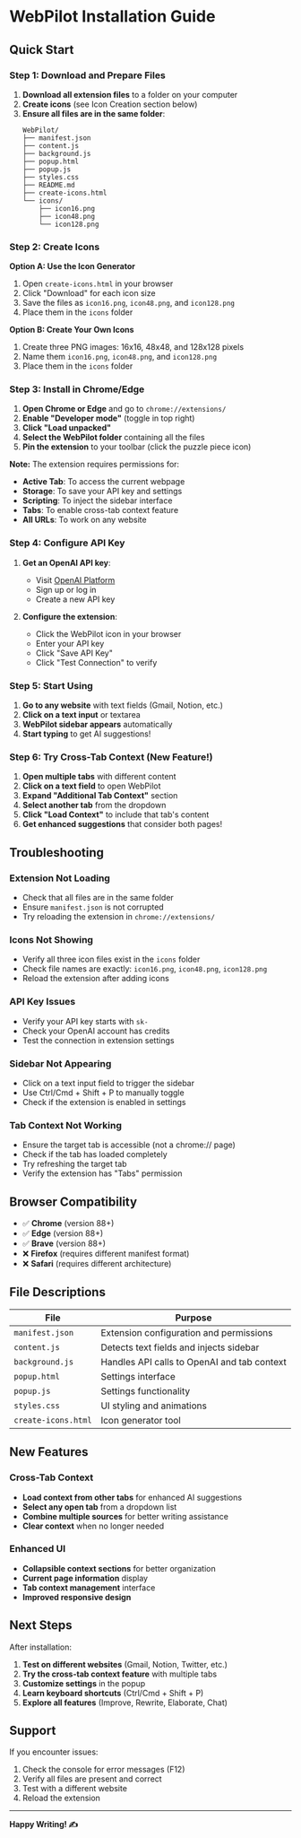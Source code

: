 # WebPilot Installation Guide

## Quick Start

### Step 1: Download and Prepare Files

1. **Download all extension files** to a folder on your computer
2. **Create icons** (see Icon Creation section below)
3. **Ensure all files are in the same folder**:
   ```
   WebPilot/
   ├── manifest.json
   ├── content.js
   ├── background.js
   ├── popup.html
   ├── popup.js
   ├── styles.css
   ├── README.md
   ├── create-icons.html
   └── icons/
       ├── icon16.png
       ├── icon48.png
       └── icon128.png
   ```

### Step 2: Create Icons

**Option A: Use the Icon Generator**
1. Open `create-icons.html` in your browser
2. Click "Download" for each icon size
3. Save the files as `icon16.png`, `icon48.png`, and `icon128.png`
4. Place them in the `icons` folder

**Option B: Create Your Own Icons**
1. Create three PNG images: 16x16, 48x48, and 128x128 pixels
2. Name them `icon16.png`, `icon48.png`, and `icon128.png`
3. Place them in the `icons` folder

### Step 3: Install in Chrome/Edge

1. **Open Chrome or Edge** and go to `chrome://extensions/`
2. **Enable "Developer mode"** (toggle in top right)
3. **Click "Load unpacked"**
4. **Select the WebPilot folder** containing all the files
5. **Pin the extension** to your toolbar (click the puzzle piece icon)

**Note:** The extension requires permissions for:
- **Active Tab**: To access the current webpage
- **Storage**: To save your API key and settings
- **Scripting**: To inject the sidebar interface
- **Tabs**: To enable cross-tab context feature
- **All URLs**: To work on any website

### Step 4: Configure API Key

1. **Get an OpenAI API key**:
   - Visit [OpenAI Platform](https://platform.openai.com/api-keys)
   - Sign up or log in
   - Create a new API key

2. **Configure the extension**:
   - Click the WebPilot icon in your browser
   - Enter your API key
   - Click "Save API Key"
   - Click "Test Connection" to verify

### Step 5: Start Using

1. **Go to any website** with text fields (Gmail, Notion, etc.)
2. **Click on a text input** or textarea
3. **WebPilot sidebar appears** automatically
4. **Start typing** to get AI suggestions!

### Step 6: Try Cross-Tab Context (New Feature!)

1. **Open multiple tabs** with different content
2. **Click on a text field** to open WebPilot
3. **Expand "Additional Tab Context"** section
4. **Select another tab** from the dropdown
5. **Click "Load Context"** to include that tab's content
6. **Get enhanced suggestions** that consider both pages!

## Troubleshooting

### Extension Not Loading
- Check that all files are in the same folder
- Ensure `manifest.json` is not corrupted
- Try reloading the extension in `chrome://extensions/`

### Icons Not Showing
- Verify all three icon files exist in the `icons` folder
- Check file names are exactly: `icon16.png`, `icon48.png`, `icon128.png`
- Reload the extension after adding icons

### API Key Issues
- Verify your API key starts with `sk-`
- Check your OpenAI account has credits
- Test the connection in extension settings

### Sidebar Not Appearing
- Click on a text input field to trigger the sidebar
- Use Ctrl/Cmd + Shift + P to manually toggle
- Check if the extension is enabled in settings

### Tab Context Not Working
- Ensure the target tab is accessible (not a chrome:// page)
- Check if the tab has loaded completely
- Try refreshing the target tab
- Verify the extension has "Tabs" permission

## Browser Compatibility

- ✅ **Chrome** (version 88+)
- ✅ **Edge** (version 88+)
- ✅ **Brave** (version 88+)
- ❌ **Firefox** (requires different manifest format)
- ❌ **Safari** (requires different architecture)

## File Descriptions

| File | Purpose |
|------|---------|
| `manifest.json` | Extension configuration and permissions |
| `content.js` | Detects text fields and injects sidebar |
| `background.js` | Handles API calls to OpenAI and tab context |
| `popup.html` | Settings interface |
| `popup.js` | Settings functionality |
| `styles.css` | UI styling and animations |
| `create-icons.html` | Icon generator tool |

## New Features

### Cross-Tab Context
- **Load context from other tabs** for enhanced AI suggestions
- **Select any open tab** from a dropdown list
- **Combine multiple sources** for better writing assistance
- **Clear context** when no longer needed

### Enhanced UI
- **Collapsible context sections** for better organization
- **Current page information** display
- **Tab context management** interface
- **Improved responsive design**

## Next Steps

After installation:
1. **Test on different websites** (Gmail, Notion, Twitter, etc.)
2. **Try the cross-tab context feature** with multiple tabs
3. **Customize settings** in the popup
4. **Learn keyboard shortcuts** (Ctrl/Cmd + Shift + P)
5. **Explore all features** (Improve, Rewrite, Elaborate, Chat)

## Support

If you encounter issues:
1. Check the console for error messages (F12)
2. Verify all files are present and correct
3. Test with a different website
4. Reload the extension

---

**Happy Writing! ✍️** 